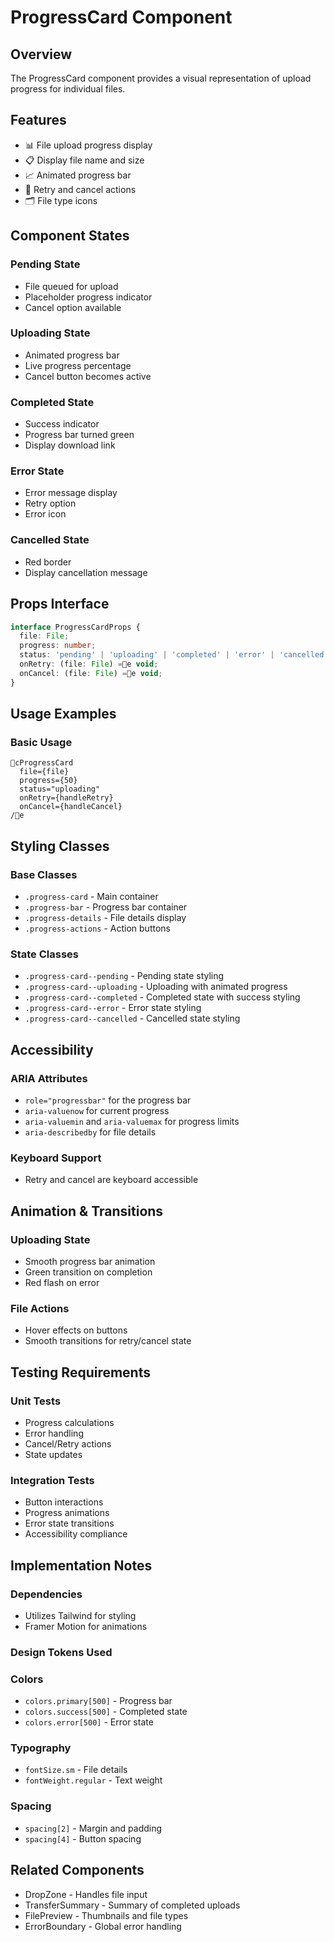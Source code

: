 # ProgressCard Component

## Overview
The ProgressCard component provides a visual representation of upload progress for individual files.

## Features
- 📊 File upload progress display
- 📋 Display file name and size
- 📈 Animated progress bar
- 🔄 Retry and cancel actions
- 🗂 File type icons

## Component States

### Pending State
- File queued for upload
- Placeholder progress indicator
- Cancel option available

### Uploading State
- Animated progress bar
- Live progress percentage
- Cancel button becomes active

### Completed State
- Success indicator
- Progress bar turned green
- Display download link

### Error State
- Error message display
- Retry option
- Error icon

### Cancelled State
- Red border
- Display cancellation message

## Props Interface

```typescript
interface ProgressCardProps {
  file: File;
  progress: number;
  status: 'pending' | 'uploading' | 'completed' | 'error' | 'cancelled';
  onRetry: (file: File) =e void;
  onCancel: (file: File) =e void;
}
```

## Usage Examples

### Basic Usage
```tsx
cProgressCard
  file={file}
  progress={50}
  status="uploading"
  onRetry={handleRetry}
  onCancel={handleCancel}
/e
```

## Styling Classes

### Base Classes
- `.progress-card` - Main container
- `.progress-bar` - Progress bar container
- `.progress-details` - File details display
- `.progress-actions` - Action buttons

### State Classes
- `.progress-card--pending` - Pending state styling
- `.progress-card--uploading` - Uploading with animated progress
- `.progress-card--completed` - Completed state with success styling
- `.progress-card--error` - Error state styling
- `.progress-card--cancelled` - Cancelled state styling

## Accessibility

### ARIA Attributes
- `role="progressbar"` for the progress bar
- `aria-valuenow` for current progress
- `aria-valuemin` and `aria-valuemax` for progress limits
- `aria-describedby` for file details

### Keyboard Support
- Retry and cancel are keyboard accessible

## Animation & Transitions

### Uploading State
- Smooth progress bar animation
- Green transition on completion
- Red flash on error

### File Actions
- Hover effects on buttons
- Smooth transitions for retry/cancel state

## Testing Requirements

### Unit Tests
- Progress calculations
- Error handling
- Cancel/Retry actions
- State updates

### Integration Tests
- Button interactions
- Progress animations
- Error state transitions
- Accessibility compliance

## Implementation Notes

### Dependencies
- Utilizes Tailwind for styling
- Framer Motion for animations

### Design Tokens Used

### Colors
- `colors.primary[500]` - Progress bar
- `colors.success[500]` - Completed state
- `colors.error[500]` - Error state

### Typography
- `fontSize.sm` - File details
- `fontWeight.regular` - Text weight

### Spacing
- `spacing[2]` - Margin and padding
- `spacing[4]` - Button spacing

## Related Components
- DropZone - Handles file input
- TransferSummary - Summary of completed uploads
- FilePreview - Thumbnails and file types
- ErrorBoundary - Global error handling

